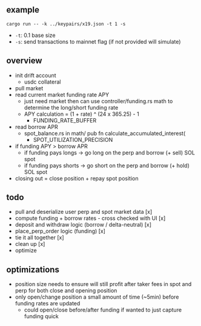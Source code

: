 ## example 
`cargo run -- -k ../keypairs/x19.json -t 1 -s`
- `-t`: 0.1 base size
- `-s`: send transactions to mainnet flag (if not provided will simulate)

## overview
- init drift account 
  - usdc collateral 
- pull market 
- read current market funding rate APY
  - just need market then can use controller/funding.rs math to determine the long/short funding rate 
  - APY calculation = (1 + rate) ^ (24 x 365.25) - 1
    - FUNDING_RATE_BUFFER
- read borrow APR 
  - spot_balance.rs in math/ pub fn calculate_accumulated_interest(
    - SPOT_UTILIZATION_PRECISION
- if funding APY > borrow APR 
  - if funding pays longs -> go long on the perp and borrow (+ sell) SOL spot 
  - if funding pays shorts -> go short on the perp and borrow (+ hold) SOL spot
- closing out = close position + repay spot position 

## todo
- pull and deserialize user perp and spot market data [x]
- compute funding + borrow rates - cross checked with UI [x]
- deposit and withdraw logic (borrow / delta-neutral) [x]
- place_perp_order logic (funding) [x]
- tie it all together [x]
- clean up [x]
- optimize

## optimizations 
- position size needs to ensure will still profit after taker fees in spot and perp for both close and opening position
- only open/change position a small amount of time (~5min) before funding rates are updated
  - could open/close before/after funding if wanted to just capture funding quick